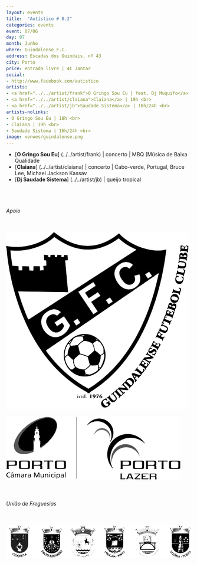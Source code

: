 ```yaml
---
layout: events
title:  "Autístico # 0.2"
categories: events
event: 07/06
day: 07
month: Junho
where: Guindalense F.C.
address: Escadas dos Guindais, nº 43
city: Porto
price: entrada livre | 4€ Jantar
social:
- http://www.facebook.com/autistico
artists:
- <a href="../../artist/frank">O Gringo Sou Eu | feat. Dj Muquifo</a> | 18h <br>
- <a href="../../artist/claiana">Claiana</a> | 19h <br>
- <a href="../../artist/jb">Saudade Sistema</a> | 16h/24h <br>
artists-nolinks:
- O Gringo Sou Eu | 18h <br>
- Claiana | 19h <br>
- Saudade Sistema | 16h/24h <br>
image: venues/guindalense.png
---
```


- [<strong>O Gringo Sou Eu</strong>] (../../artist/frank) | concerto | MBQ (Música de Baixa Qualidade
- [<strong>Claiana</strong>] (../../artist/claiana) | concerto | Cabo-verde, Portugal, Bruce Lee, Michael Jackson Kassav
- [<strong>Dj Saudade Sistema</strong>] (../../artist/jb) | queijo tropical

<br />
<br />

###### Apoio
<div class="row">
<div class="col-lg-2 col-md-3 col-sm-4 col-xs-3">
<br />
<img src="/assets/images/logos/gfc.png" class="img-responsive">
</div>
<div class="col-lg-4 col-md-5 col-sm-7 col-xs-6">
<br />
<img src="/assets/images/logos/cmp.png" class="img-responsive">
</div>
</div>

<br />
<br />

###### União de Freguesias
<div class="row">
<div class="col-lg-8 col-md-9 col-sm-12">
<br />
<img src="/assets/images/logos/uniao.png" class="img-responsive">
</div>
</div>





